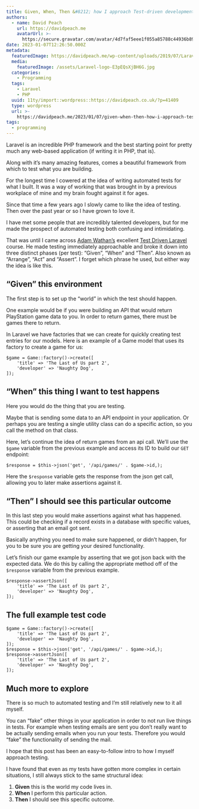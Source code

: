 ```yaml
---
title: Given, When, Then &#8212; how I approach Test-driven development in Laravel
authors:
  - name: David Peach
    url: https://davidpeach.me
    avatarUrl: >-
      https://secure.gravatar.com/avatar/4d7faf5eee1f055a85788c44936b8995eaab6dfb004e7854ec747ccb272e91ee?s=96&d=mm&r=g
date: 2023-01-07T12:26:50.000Z
metadata:
  featuredImage: https://davidpeach.me/wp-content/uploads/2019/07/Laravel-logo.jpg
  media:
    featuredImage: /assets/Laravel-logo-E3pEQsXjBH6G.jpg
  categories:
    - Programming
  tags:
    - Laravel
    - PHP
  uuid: 11ty/import::wordpress::https://davidpeach.co.uk/?p=41409
  type: wordpress
  url: >-
    https://davidpeach.me/2023/01/07/given-when-then-how-i-approach-test-driven-development-in-laravel/
tags:
  - programming
---
```

Laravel is an incredible PHP framework and the best starting point for pretty much any web-based application (if writing it in PHP, that is).

Along with it’s many amazing features, comes a beautiful framework from which to test what you are building.

For the longest time I cowered at the idea of writing automated tests for what I built. It was a way of working that was brought in by a previous workplace of mine and my brain fought against it for ages.

Since that time a few years ago I slowly came to like the idea of testing. Then over the past year or so I have grown to love it.

I have met some people that are incredibly talented developers, but for me made the prospect of automated testing both confusing and intimidating.

That was until I came across [Adam Wathan’s](https://adamwathan.me/) excellent [Test Driven Laravel](https://course.testdrivenlaravel.com/) course. He made testing immediately approachable and broke it down into three distinct phases (per test): “Given”, “When” and “Then”. Also known as “Arrange”, “Act” and “Assert”. I forget which phrase he used, but either way the idea is like this.

## “Given” this environment

The first step is to set up the “world” in which the test should happen.

One example would be if you were building an API that would return PlayStation game data to you. In order to return games, there must be games there to return.

In Laravel we have factories that we can create for quickly creating test entries for our models. Here is an example of a Game model that uses its factory to create a game for us:

```
$game = Game::factory()->create([
    'title' => 'The Last of Us part 2',
    'developer' => 'Naughty Dog',
]);
```

## “When” this thing I want to test happens

Here you would do the thing that you are testing.

Maybe that is sending some data to an API endpoint in your application. Or perhaps you are testing a single utility class can do a specific action, so you call the method on that class.

Here, let’s continue the idea of return games from an api call. We’ll use the `$game` variable from the previous example and access its ID to build our `GET` endpoint:

```
$response = $this->json('get', '/api/games/' . $game->id,);
```

Here the `$response` variable gets the response from the json get call, allowing you to later make assertions against it.

## “Then” I should see this particular outcome

In this last step you would make assertions against what has happened. This could be checking if a record exists in a database with specific values, or asserting that an email got sent.

Basically anything you need to make sure happened, or didn’t happen, for you to be sure you are getting your desired functionality.

Let’s finish our game example by asserting that we got json back with the expected data. We do this by calling the appropriate method off of the `$response` variable from the previous example.

```
$response->assertJson([
    'title' => 'The Last of Us part 2',
    'developer' => 'Naughty Dog',
]);
```

## The full example test code

```
$game = Game::factory()->create([
    'title' => 'The Last of Us part 2',
    'developer' => 'Naughty Dog',
]);
$response = $this->json('get', '/api/games/' . $game->id,);
$response->assertJson([
    'title' => 'The Last of Us part 2',
    'developer' => 'Naughty Dog',
]);
```

## Much more to explore

There is so much to automated testing and I’m still relatively new to it all myself.

You can “fake” other things in your application in order to not run live things in tests. For example when testing emails are sent you don’t really want to be actually sending emails when you run your tests. Therefore you would “fake” the functionality of sending the mail.

I hope that this post has been an easy-to-follow intro to how I myself approach testing.

I have found that even as my tests have gotten more complex in certain situations, I still always stick to the same structural idea:

1.  **Given** this is the world my code lives in.
2.  **When** I perform this particular action.
3.  **Then** I should see this specific outcome.